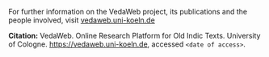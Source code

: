 For further information on the VedaWeb project, its publications and the people involved, visit [vedaweb.uni-koeln.de](https://vedaweb.uni-koeln.de/)

**Citation:** VedaWeb. Online Research Platform for Old Indic Texts. University of Cologne. https://vedaweb.uni-koeln.de, accessed `<date of access>`.
